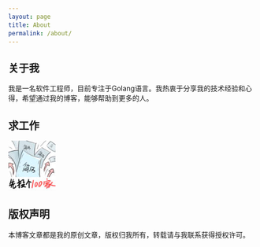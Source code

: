 ```yaml
---
layout: page
title: About
permalink: /about/
---
```


## 关于我

我是一名软件工程师，目前专注于Golang语言。我热衷于分享我的技术经验和心得，希望通过我的博客，能够帮助到更多的人。

## 求工作

![img](./images/2024-9-25/2.jpg)

## 版权声明

本博客文章都是我的原创文章，版权归我所有，转载请与我联系获得授权许可。
